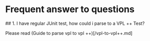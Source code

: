 # Frequent answer to questions

## 1. I have regular JUnit test, how could i parse to a VPL ++ Test?

Please read (Guide to parse vpl to vpl ++)[/vpl-to-vpl++.md]